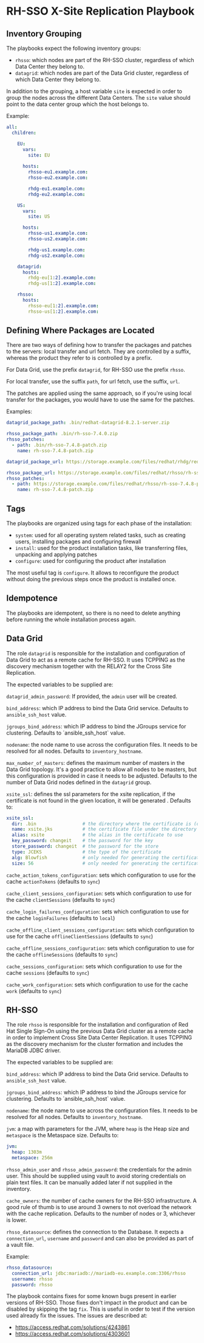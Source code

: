 # RH-SSO X-Site Replication Playbook

## Inventory Grouping

The playbooks expect the following inventory groups:

- `rhsso`: which nodes are part of the RH-SSO cluster, regardless of which Data Center they belong to.
- `datagrid`: which nodes are part of the Data Grid cluster, regardless of which Data Center they belong to.

In addition to the grouping, a host variable `site` is expected in order to group the nodes across the different
Data Centers. The `site` value should point to the data center group which the host belongs to.

Example:

```yaml
all:
  children:

    EU:
      vars:
        site: EU
        
      hosts:
        rhsso-eu1.example.com:
        rhsso-eu2.example.com:

        rhdg-eu1.example.com:
        rhdg-eu2.example.com:

    US:
      vars:
        site: US

      hosts:
        rhsso-us1.example.com:
        rhsso-us2.example.com:

        rhdg-us1.example.com:
        rhdg-us2.example.com:

    datagrid:
      hosts:
        rhdg-eu[1:2].example.com:
        rhdg-us[1:2].example.com:

    rhsso:
      hosts:
        rhsso-eu[1:2].example.com:
        rhsso-us[1:2].example.com:
```

## Defining Where Packages are Located

There are two ways of defining how to transfer the packages and patches to the servers: local transfer and url fetch.
They are controlled by a suffix, whereas the product they refer to is controlled by a prefix.

For Data Grid, use the prefix `datagrid`, for RH-SSO use the prefix `rhsso`.

For local transfer, use the suffix `path`, for url fetch, use the suffix, `url`.

The patches are applied using the same approach, so if you're using local transfer for the packages, you would have to
use the same for the patches.

Examples:

```yaml
datagrid_package_path: .bin/redhat-datagrid-8.2.1-server.zip

rhsso_package_path: .bin/rh-sso-7.4.0.zip
rhsso_patches:
  - path: .bin/rh-sso-7.4.8-patch.zip
    name: rh-sso-7.4.8-patch.zip
```

```yaml
datagrid_package_url: https://storage.example.com/files/redhat/rhdg/redhat-datagrid-8.2.1-server.zip

rhsso_package_url: https://storage.example.com/files/redhat/rhsso/rh-sso-7.4.0.zip
rhsso_patches:
  - path: https://storage.example.com/files/redhat/rhsso/rh-sso-7.4.8-patch.zip
    name: rh-sso-7.4.8-patch.zip
```

## Tags

The playbooks are organized using tags for each phase of the installation:

- `system`: used for all operating system related tasks, such as creating users, installing packages and configuring
  firewall
- `install`: used for the product installation tasks, like transferring files, unpacking and applying patches
- `configure`: used for configuring the product after installation

The most useful tag is `configure`. It allows to reconfigure the product without doing the previous steps once the
product is installed once.

## Idempotence

The playbooks are idempotent, so there is no need to delete anything before running the whole installation process
again.

## Data Grid

The role `datagrid` is responsible for the installation and configuration of Data Grid to act as a remote cache for
RH-SSO. It uses TCPPING as the discovery mechanism together with the RELAY2 for the Cross Site Replication.

The expected variables to be supplied are:

`datagrid_admin_password`: If provided, the `admin` user will be created.

`bind_address`: which IP address to bind the Data Grid service. Defaults to `ansible_ssh_host` value.

`jgroups_bind_address`: which IP address to bind the JGroups service for clustering. Defaults to ´ansible_ssh_host`
value.

`nodename`: the node name to use across the configuration files. It needs to be resolved for all nodes. Defaults to
`inventory_hostname`.

`max_number_of_masters`: defines the maximum number of masters in the Data Grid topology. It's a good practice to allow
all nodes to be masters, but this configuration is provided in case it needs to be adjusted.
Defaults to the number of Data Grid nodes defined in the `datagrid` group.

`xsite_ssl`: defines the ssl parameters for the xsite replication, if the certificate is not found in the given
location, it will be generated . Defaults to:

```yaml
xsite_ssl:
  dir: .bin                 # the directory where the certificate is (or should be created)
  name: xsite.jks           # the certificate file under the directory
  alias: xsite              # the alias in the certificate to use
  key_password: changeit    # the password for the key
  store_password: changeit  # the password for the store
  type: JCEKS               # the type of the certificate
  alg: Blowfish             # only needed for generating the certificate
  size: 56                  # only needed for generating the certificate
```

`cache_action_tokens_configuration`: sets which configuration to use for the cache `actionTokens` (defaults to `sync`)

`cache_client_sessions_configuration`: sets which configuration to use for the cache `clientSessions` (defaults to `sync`)

`cache_login_failures_configuration`: sets which configuration to use for the cache `loginFailures` (defaults to `local`)

`cache_offline_client_sessions_configuration`: sets which configuration to use for the cache `offlineClientSessions` (defaults to `sync`)

`cache_offline_sessions_configuration`: sets which configuration to use for the cache `offlineSessions` (defaults to `sync`)

`cache_sessions_configuration`: sets which configuration to use for the cache `sessions` (defaults to `sync`)

`cache_work_configuration`: sets which configuration to use for the cache `work` (defaults to `sync`)

## RH-SSO

The role `rhsso` is responsible for the installation and configuration of Red Hat Single Sign-On using the previous
Data Grid cluster as a remote cache in order to implement Cross Site Data Center Replication. It uses TCPPING as the
discovery mechanism for the cluster formation and includes the MariaDB JDBC driver.

The expected variables to be supplied are:

`bind_address`: which IP address to bind the Data Grid service. Defaults to `ansible_ssh_host` value.

`jgroups_bind_address`: which IP address to bind the JGroups service for clustering. Defaults to ´ansible_ssh_host`
value.

`nodename`: the node name to use across the configuration files. It needs to be resolved for all nodes. Defaults to
`inventory_hostname`.

`jvm`: a map with parameters for the JVM, where `heap` is the Heap size and `metaspace` is the Metaspace size. Defaults
to:

```yaml
jvm:
  heap: 1303m
  metaspace: 256m
```

`rhsso_admin_user` and `rhsso_admin_password`: the credentials for the admin user. This should be supplied using vault
to avoid storing credentials on plain text files. It can be manually
added later if not supplied in the inventory.

`cache_owners`: the number of cache owners for the RH-SSO infrastructure. A good rule of thumb is to use around 3 owners
to not overload the network with the cache replication. Defaults to the number of nodes or 3, whichever
is lower.

`rhsso_datasource`: defines the connection to the Database. It expects a `connection_url`, `username` and `password` and
can also be provided as part of a vault file.

Example:

```yaml
rhsso_datasource:
  connection_url: jdbc:mariadb://mariadb-eu.example.com:3306/rhsso
  username: rhsso
  password: rhsso 
```

The playbook contains fixes for some known bugs present in earlier versions of RH-SSO. Those fixes don't impact in the
product and can be disabled by skipping the tag `fix`. This is useful in order to test if the version used already fix
the issues. The issues are described at:

- https://access.redhat.com/solutions/4243861
- https://access.redhat.com/solutions/4303601
